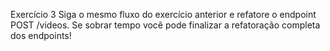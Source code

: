 Exercício 3
Siga o mesmo fluxo do exercício anterior e refatore o endpoint POST /videos.
Se sobrar tempo você pode finalizar a refatoração completa dos endpoints!